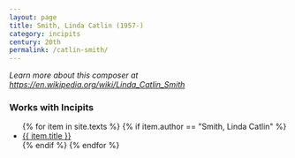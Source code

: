 ```yaml
---
layout: page
title: Smith, Linda Catlin (1957-)
category: incipits
century: 20th
permalink: /catlin-smith/
---
```


*Learn more about this composer at <a href="https://en.wikipedia.org/wiki/Linda_Catlin_Smith" target="_blank">https://en.wikipedia.org/wiki/Linda_Catlin_Smith</a>*
<br/>

### Works with Incipits
<ul class="texts">
    {% for item in site.texts %}
      {% if item.author == "Smith, Linda Catlin" %}
          <li class="text-title">
          <a href="{{ site.baseurl }}{{ item.url }}">
        {{ item.title }}
              </a>
    </li>
      {% endif %}
    {% endfor %}
</ul>